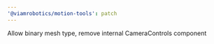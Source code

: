 ```yaml
---
'@viamrobotics/motion-tools': patch
---
```


Allow binary mesh type, remove internal CameraControls component
